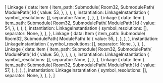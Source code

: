[
    Linkage {
        data: Item {
            item_path: Submodule(
                Room32,
                SubmodulePath(
                    ModulePath(
                        Id {
                            value: 53,
                        },
                    ),
                ),
            ),
            instantiation: LinkageInstantiation {
                symbol_resolutions: [],
                separator: None,
            },
        },
    },
    Linkage {
        data: Item {
            item_path: Submodule(
                Room32,
                SubmodulePath(
                    ModulePath(
                        Id {
                            value: 54,
                        },
                    ),
                ),
            ),
            instantiation: LinkageInstantiation {
                symbol_resolutions: [],
                separator: None,
            },
        },
    },
    Linkage {
        data: Item {
            item_path: Submodule(
                Room32,
                SubmodulePath(
                    ModulePath(
                        Id {
                            value: 55,
                        },
                    ),
                ),
            ),
            instantiation: LinkageInstantiation {
                symbol_resolutions: [],
                separator: None,
            },
        },
    },
    Linkage {
        data: Item {
            item_path: Submodule(
                Room32,
                SubmodulePath(
                    ModulePath(
                        Id {
                            value: 56,
                        },
                    ),
                ),
            ),
            instantiation: LinkageInstantiation {
                symbol_resolutions: [],
                separator: None,
            },
        },
    },
    Linkage {
        data: Item {
            item_path: Submodule(
                Room32,
                SubmodulePath(
                    ModulePath(
                        Id {
                            value: 57,
                        },
                    ),
                ),
            ),
            instantiation: LinkageInstantiation {
                symbol_resolutions: [],
                separator: None,
            },
        },
    },
]
